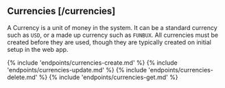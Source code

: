 ## Currencies [/currencies]

A Currency is a unit of money in the system.  It can be a standard currency such as `USD`, or a made up currency such as `FUNBUX`.  All currencies must be created before they are used, though they are typically created on initial setup in the web app.

{% include 'endpoints/currencies-create.md' %}
{% include 'endpoints/currencies-update.md' %}
{% include 'endpoints/currencies-delete.md' %}
{% include 'endpoints/currencies-get.md' %}
